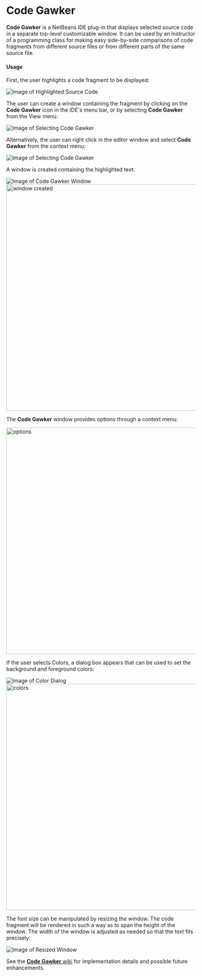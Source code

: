 # Code Gawker

**Code Gawker** is a NetBeans IDE plug-in that displays selected source code in a separate top-level customizable window. It can be used by an instructor of a programming class for making easy side-by-side comparisons of code fragments from different source files or from different parts of the same source file. 

<h4>Usage</h4>

First, the user highlights a code fragment to be displayed:

![Image of Highlighted Source Code](screenshots/highlight.png)

The user can create a window containing the fragment by clicking on the <strong>Code Gawker</strong> icon in the IDE's menu bar, or by selecting **Code Gawker** from the View menu:

![Image of Selecting Code Gawker](screenshots/menu.png)

Alternatively, the user can right click in the editor window and select **Code Gawker** from the context menu:

![Image of Selecting Code Gawker](screenshots/menu2.png)

A window is created containing the highlighted text:

![Image of Code Gawker Window](screenshots/window.png)
<img src="screenshots/window.png" width = "600" alt="window created">

The **Code Gawker** window provides options through a context menu:

<img src="screenshots/alwaysontop.png" width = "600" alt="options">

If the user selects Colors, a dialog box appears that can be used to set the background and foreground colors:

![Image of Color Dialog](screenshots/colors2.png)
<img src="screenshots/colors2.png" width = "600" alt="colors">

The font size can be manipulated by resizing the window. The code fragment will be rendered in such a way as to span the height of the window. The width of the window is adjusted as needed so that the text fits precisely:

![Image of Resized Window](screenshots/colors.png)

See the <a href="https://github.com/dcoles-bloomu/code-gawker/wiki">**Code Gawker** wiki</a> for implementation details and possible future enhancements.












